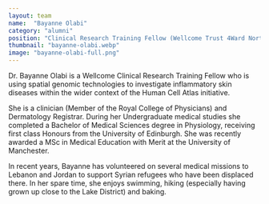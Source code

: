 ```yaml
---
layout: team
name:  "Bayanne Olabi"
category: "alumni"
position: "Clinical Research Training Fellow (Wellcome Trust 4Ward North), Dermatology Registrar"
thumbnail: "bayanne-olabi.webp"
image: "bayanne-olabi-full.png"
---
```

Dr. Bayanne Olabi is a Wellcome Clinical Research Training Fellow who is using spatial genomic technologies to investigate inflammatory skin diseases within the wider context of the Human Cell Atlas initiative.

She is a clinician (Member of the Royal College of Physicians) and Dermatology Registrar. During her Undergraduate medical studies she completed a Bachelor of Medical Sciences degree in Physiology, receiving first class Honours from the University of Edinburgh. She was recently awarded a MSc in Medical Education with Merit at the University of Manchester.

In recent years, Bayanne has volunteered on several medical missions to Lebanon and Jordan to support Syrian refugees who have been displaced there. In her spare time, she enjoys swimming, hiking (especially having grown up close to the Lake District) and baking.
